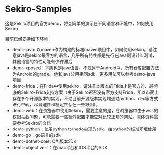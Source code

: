 # Sekiro-Samples

这是Sekiro项目的官方demo，将会简单的演示在不同语言和环境中，如何使用Sekiro

目前已经支持如下环境：

- demo-java: 以maven作为构建的标准maven项目中，如何使用sekiro。请注意java是sekiro最官方的语言，几乎所有特性都是先行在java侧设计和测试，其他语言的特性可能有少许滞后
- demo-xposed：本质也是java语言，不过用于Android中，所有仓库配置方法为Android的gradle。他和java公用相同sdk，更多用法可以参考demo-java项目
- demo-frida：在Frida中使用sekiro，请注意本版本的Frida才是官方的、最彻底的Sekiro-Frida支持方案（由于Sekiro迟迟没有官方支持Frida，所以市面上存在多个开源版本的实现，不过目前开源版本实现均通过python、dex等方式进行中转，起普适性和稳定性存在一些缺陷）。
- demo-web：在浏览器中使用Sekiro，需要注意的是，在浏览器中由于wss的权限拦截问题，可能需要一些额外配置才能应对比较正规的网站。具体资料需要参考Sekiro的文档
- demo-python：使用python tornado实现的sdk，给python的标准环境使用
- demo-go：go语言的sdk
- demo-dotnet-core: C# 版本SDK
- demo-objective-c：在mac平台和IOS平台的SDK
